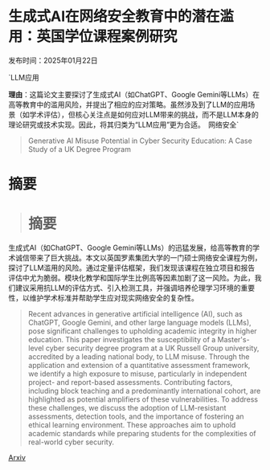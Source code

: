 # 生成式AI在网络安全教育中的潜在滥用：英国学位课程案例研究

发布时间：2025年01月22日

`LLM应用

**理由**：这篇论文主要探讨了生成式AI（如ChatGPT、Google Gemini等LLMs）在高等教育中的滥用风险，并提出了相应的应对策略。虽然涉及到了LLM的应用场景（如学术评估），但核心关注点是如何应对LLM带来的挑战，而不是LLM本身的理论研究或技术实现。因此，将其归类为“LLM应用”更为合适。` `网络安全`

> Generative AI Misuse Potential in Cyber Security Education: A Case Study of a UK Degree Program

# 摘要

> # 摘要
生成式AI（如ChatGPT、Google Gemini等LLMs）的迅猛发展，给高等教育的学术诚信带来了巨大挑战。本文以英国罗素集团大学的一门硕士网络安全课程为例，探讨了LLM滥用的风险。通过定量评估框架，我们发现该课程在独立项目和报告评估中尤为脆弱。模块化教学和国际学生比例高等因素加剧了这一风险。为此，我们建议采用抗LLM的评估方式、引入检测工具，并强调培养伦理学习环境的重要性，以维护学术标准并帮助学生应对现实网络安全的复杂性。

> Recent advances in generative artificial intelligence (AI), such as ChatGPT, Google Gemini, and other large language models (LLMs), pose significant challenges to upholding academic integrity in higher education. This paper investigates the susceptibility of a Master's-level cyber security degree program at a UK Russell Group university, accredited by a leading national body, to LLM misuse. Through the application and extension of a quantitative assessment framework, we identify a high exposure to misuse, particularly in independent project- and report-based assessments. Contributing factors, including block teaching and a predominantly international cohort, are highlighted as potential amplifiers of these vulnerabilities. To address these challenges, we discuss the adoption of LLM-resistant assessments, detection tools, and the importance of fostering an ethical learning environment. These approaches aim to uphold academic standards while preparing students for the complexities of real-world cyber security.

[Arxiv](https://arxiv.org/abs/2501.12883)
